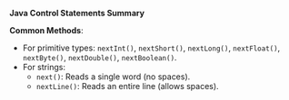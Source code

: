 **Java Control Statements Summary**



   **Common Methods**:
   - For primitive types: `nextInt()`, `nextShort()`, `nextLong()`, `nextFloat()`, `nextByte()`, `nextDouble()`, `nextBoolean()`.
   - For strings:
     - `next()`: Reads a single word (no spaces).
     - `nextLine()`: Reads an entire line (allows spaces).

    